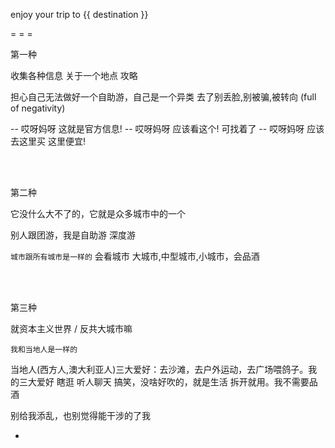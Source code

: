
enjoy your trip to {{ destination }}

= = =

第一种

收集各种信息 关于一个地点 攻略

担心自己无法做好一个自助游，自己是一个异类 去了别丢脸,别被骗,被转向 (full of negativity)

-- 哎呀妈呀 这就是官方信息! -- 哎呀妈呀 应该看这个! 可找着了 -- 哎呀妈呀 应该去这里买 这里便宜!

<br><br>

第二种

它没什么大不了的，它就是众多城市中的一个

别人跟团游，我是自助游 深度游

`城市跟所有城市是一样的` 会看城市 大城市,中型城市,小城市，会品酒

<br><br>

第三种

就资本主义世界 / 反共大城市嘛

`我和当地人是一样的`

当地人(西方人,澳大利亚人)三大爱好：去沙滩，去户外运动，去广场喂鸽子。我的三大爱好 瞎逛 听人聊天 搞笑，没啥好吹的，就是生活 拆开就用。我不需要品酒

别给我添乱，也别觉得能干涉的了我




-
